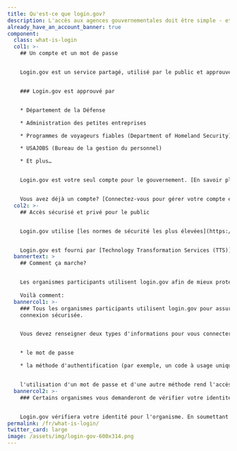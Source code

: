 ```yaml
---
title: Qu'est-ce que login.gov?
description: L'accès aux agences gouvernementales doit être simple - et sécurisé.
already_have_an_account_banner: true
component:
  class: what-is-login
  col1: >-
    ## Un compte et un mot de passe


    Login.gov est un service partagé, utilisé par le public et approuvé par les agences gouvernementales. Avec un compte login.gov, vous évitez de devoir mémoriser différents mots de passe pour chaque agence et rationalisez votre processus de connexion.


    ### Login.gov est approuvé par


    * Département de la Défense

    * Administration des petites entreprises

    * Programmes de voyageurs fiables (Department of Homeland Security)

    * USAJOBS (Bureau de la gestion du personnel)

    * Et plus…


    Login.gov est votre seul compte pour le gouvernement. [En savoir plus sur la création d’un compte](https://login.gov/fr/create-an-account/).


    Vous avez déjà un compte? [Connectez-vous pour gérer votre compte et mettre à jour vos informations personnelles ou vos options de sécurité](https://secure.login.gov/).
  col2: >-
    ## Accès sécurisé et privé pour le public


    Login.gov utilise [les normes de sécurité les plus élevées](https://login.gov/fr/security/) pour protéger vos informations, y compris la vérification d’identité et [l’authentification à deux facteurs](https://login.gov/fr/help/authentication-methods/which-authentication-method-should-i-use/).


    Login.gov est fourni par [Technology Transformation Services (TTS)](https://www.gsa.gov/tts).
  bannertext: >
    ## Comment ça marche?


    Les organismes participants utilisent login.gov afin de mieux protéger leurs utilisateurs. Lorsque vous essayerez de vous connecter à un organisme participant, vous serez invité à vous connecter ou à créer un compte sur login.gov avant de pouvoir accéder à votre profil auprès de cet organisme. 
     
    Voilà comment: 
  bannercol1: >-
    ### Tous les organismes participants utilisent login.gov pour assurer une
    connexion sécurisée.


    Vous devez renseigner deux types d'informations pour vous connecter en toute sécurité et protéger vos informations. 


    * le mot de passe 

    * la méthode d'authentification (par exemple, un code à usage unique envoyé sur votre téléphone ou une application d'authentification).


    l'utilisation d'un mot de passe et d'une autre méthode rend l'accès à vos informations par des tiers difficile.
  bannercol2: >-
    ### Certains organismes vous demanderont de vérifier votre identité.


    Login.gov vérifiera votre identité pour l'organisme. En soumettant des renseignements permettant d'identifier une personne (PII), comme votre photo d'identité, vous confirmez qu'il s'agit bien de vous et non de quelqu'un qui se fait passer pour vous. Nous ne faisons que confirmer qu'il s'agit bien de vous et ne cherchons pas à déterminer votre éligibilité aux services de l'organisme.
permalink: /fr/what-is-login/
twitter_card: large
image: /assets/img/login-gov-600x314.png
---
```

